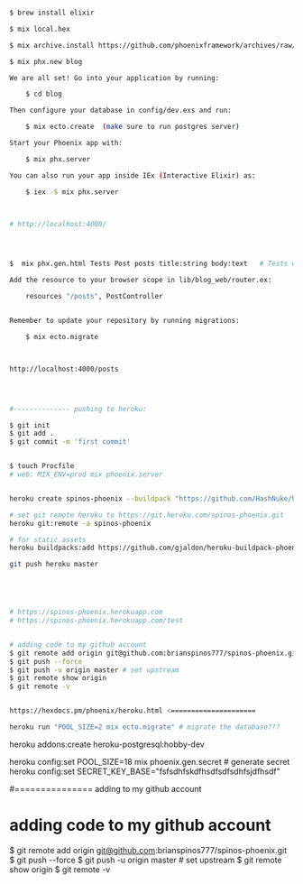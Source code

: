 ```bash

$ brew install elixir

$ mix local.hex

$ mix archive.install https://github.com/phoenixframework/archives/raw/master/phx_new.ez

$ mix phx.new blog

We are all set! Go into your application by running:

    $ cd blog

Then configure your database in config/dev.exs and run:

    $ mix ecto.create  (make sure to run postgres server)

Start your Phoenix app with:

    $ mix phx.server

You can also run your app inside IEx (Interactive Elixir) as:

    $ iex -S mix phx.server



# http://localhost:4000/




$  mix phx.gen.html Tests Post posts title:string body:text   # Tests will be a "namespace"

Add the resource to your browser scope in lib/blog_web/router.ex:

    resources "/posts", PostController


Remember to update your repository by running migrations:

    $ mix ecto.migrate



http://localhost:4000/posts




#-------------- pushing to heroku:

$ git init
$ git add .
$ git commit -m 'first commit'


$ touch Procfile
# web: MIX_ENV=prod mix phoenix.server


heroku create spinos-phoenix --buildpack "https://github.com/HashNuke/heroku-buildpack-elixir.git"

# set git remote heroku to https://git.heroku.com/spinos-phoenix.git
heroku git:remote -a spinos-phoenix

# for static assets
heroku buildpacks:add https://github.com/gjaldon/heroku-buildpack-phoenix-static.git

git push heroku master





# https://spinos-phoenix.herokuapp.com
# https://spinos-phoenix.herokuapp.com/test


# adding code to my github account
$ git remote add origin git@github.com:brianspinos777/spinos-phoenix.git
$ git push --force
$ git push -u origin master # set upstream
$ git remote show origin
$ git remote -v


https://hexdocs.pm/phoenix/heroku.html <=====================

heroku run "POOL_SIZE=2 mix ecto.migrate" # migrate the database???

```


heroku addons:create heroku-postgresql:hobby-dev

heroku config:set POOL_SIZE=18
mix phoenix.gen.secret # generate secret
heroku config:set SECRET_KEY_BASE="fsfsdhfskdfhsdfsdfsdhfsjdfhsdf"







#=============== adding to my github account
# adding code to my github account
$ git remote add origin git@github.com:brianspinos777/spinos-phoenix.git
$ git push --force
$ git push -u origin master # set upstream
$ git remote show origin
$ git remote -v
